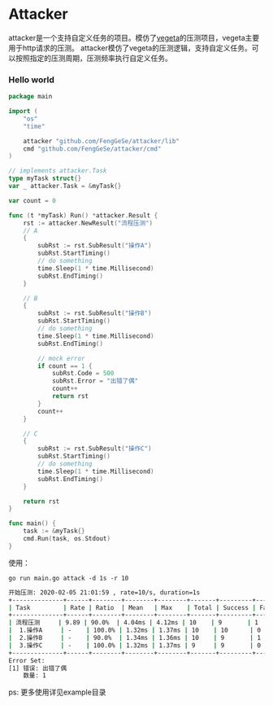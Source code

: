 # Attacker

attacker是一个支持自定义任务的项目。模仿了[vegeta](https://github.com/tsenart/vegeta)的压测项目，vegeta主要用于http请求的压测。  attacker模仿了vegeta的压测逻辑，支持自定义任务。可以按照指定的压测周期，压测频率执行自定义任务。

### Hello world

```go
package main

import (
	"os"
	"time"

	attacker "github.com/FengGeSe/attacker/lib"
	cmd "github.com/FengGeSe/attacker/cmd"
)

// implements attacker.Task
type myTask struct{}
var _ attacker.Task = &myTask{}

var count = 0

func (t *myTask) Run() *attacker.Result {
	rst := attacker.NewResult("流程压测")
	// A
	{
		subRst := rst.SubResult("操作A")
		subRst.StartTiming()
		// do something
		time.Sleep(1 * time.Millisecond)
		subRst.EndTiming()
	}

	// B
	{
		subRst := rst.SubResult("操作B")
		subRst.StartTiming()
		// do something
		time.Sleep(1 * time.Millisecond)
		subRst.EndTiming()

		// mock error
		if count == 1 {
			subRst.Code = 500
			subRst.Error = "出错了偶"
			count++
			return rst
		}
		count++
	}

	// C
	{
		subRst := rst.SubResult("操作C")
		subRst.StartTiming()
		// do something
		time.Sleep(1 * time.Millisecond)
		subRst.EndTiming()
	}

	return rst
}

func main() {
	task := &myTask{}
	cmd.Run(task, os.Stdout)
}
```



使用：

```go run main.go attack -d 1s -r 10```

```bash
开始压测: 2020-02-05 21:01:59 , rate=10/s, duration=1s
+--------------+------+--------+--------+--------+-------+---------+---------+--------+--------+--------+
| Task         | Rate | Ratio  | Mean   | Max    | Total | Success | Failure | P50    | P95    | P99    |
+--------------+------+--------+--------+--------+-------+---------+---------+--------+--------+--------+
| 流程压测     | 9.89 | 90.0%  | 4.04ms | 4.12ms | 10    | 9       | 1       | 4.04ms | 4.12ms | 4.12ms |
|  1.操作A     | -    | 100.0% | 1.32ms | 1.37ms | 10    | 10      | 0       | 1.33ms | 1.37ms | 1.37ms |
|  2.操作B     | -    | 90.0%  | 1.34ms | 1.36ms | 10    | 9       | 1       | 1.33ms | 1.36ms | 1.36ms |
|  3.操作C     | -    | 100.0% | 1.32ms | 1.37ms | 9     | 9       | 0       | 1.32ms | 1.37ms | 1.37ms |
+--------------+------+--------+--------+--------+-------+---------+---------+--------+--------+--------+
Error Set:
[1]	错误: 出错了偶
	数量: 1
```



ps: 更多使用详见example目录

